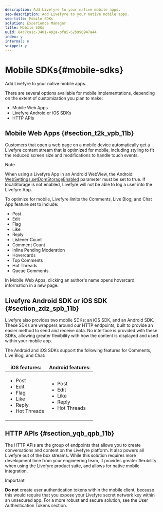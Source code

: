 ```yaml
---
description: Add Livefyre to your native mobile apps.
seo-description: Add Livefyre to your native mobile apps.
seo-title: Mobile SDKs
solution: Experience Manager
title: Mobile SDKs
uuid: 84c7ca1c-3401-492a-bfa5-62b996947a44
index: y
internal: n
snippet: y
---
```


# Mobile SDKs{#mobile-sdks}

Add Livefyre to your native mobile apps.

There are several options available for mobile implementations, depending on the extent of customization you plan to make:

* Mobile Web Apps
* Livefyre Android or iOS SDKs
* HTTP APIs

## Mobile Web Apps {#section_t2k_vpb_11b}

Customers that open a web page on a mobile device automatically get a Livefyre content stream that is optimized for mobile, including styling to fit the reduced screen size and modifications to handle touch events.

>[!NOTE]
>
>When using a Livefyre App in an Android WebView, the Android [WebSettings.setDomStorageEnabled](https://developer.android.com/reference/android/webkit/WebSettings.html) parameter must be set to true. If localStorage is not enabled, Livefyre will not be able to log a user into the Livefyre App.

To optimize for mobile, Livefyre limits the Comments, Live Blog, and Chat App feature set to include:

* Post
* Edit
* Flag
* Like
* Reply
* Listener Count
* Comment Count
* Inline Pending Moderation
* Hovercards
* Top Comments
* Hot Threads
* Queue Comments

In Mobile Web Apps, clicking an author's name opens hovercard information in a new page.

## Livefyre Android SDK or iOS SDK {#section_zdz_spb_11b}

Livefyre also provides two mobile SDKs: an iOS SDK, and an Android SDK. These SDKs are wrappers around our HTTP endpoints, built to provide an easier method to send and receive data. No interface is provided with these SDKs, allowing greater flexibility with how the content is displayed and used within your mobile app.

The Android and iOS SDKs support the following features for Comments, Live Blog, and Chat:

|iOS features:|Android features:|
|--- |--- |
|<ul><li> Post </li><li>Edit </li><li>Flag </li><li>Like </li><li>Reply </li><li>Hot Threads</li></ul>|<ul><li>Post </li><li>Edit </li><li>Like </li><li>Reply </li><li>Hot Threads</li></ul>|

## HTTP APIs {#section_yqb_qpb_11b}

The HTTP APIs are the group of endpoints that allows you to create conversations and content on the Livefyre platform. It also powers all Livefyre out of the box streams. While this solution requires more development time from your engineering team, it provides greater flexibility when using the Livefyre product suite, and allows for native mobile integration.

>[!IMPORTANT]
>
>**Do not** create user authentication tokens within the mobile client, because this would require that you expose your Livefyre secret network key within an unsecured app. For a more robust and secure solution, see the User Authentication Tokens section.

